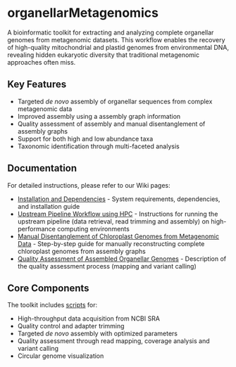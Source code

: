 # organellarMetagenomics

A bioinformatic toolkit for extracting and analyzing complete organellar genomes from metagenomic datasets. This workflow enables the recovery of high-quality mitochondrial and plastid genomes from environmental DNA, revealing hidden eukaryotic diversity that traditional metagenomic approaches often miss.

## Key Features

- Targeted _de novo_ assembly of organellar sequences from complex metagenomic data
- Improved assembly using a assembly graph information
- Quality assessment of assembly and manual disentanglement of assembly graphs
- Support for both high and low abundance taxa
- Taxonomic identification through multi-faceted analysis

## Documentation

For detailed instructions, please refer to our Wiki pages:

- [Installation and Dependencies](https://github.com/GeertsManon/organellarMetagenomics/wiki/A:-Installation-&-Dependencies) - System requirements, dependencies, and installation guide
- [Upstream Pipeline Workflow using HPC](https://github.com/GeertsManon/organellarMetagenomics/wiki/B:-Upstream-pipeline-workflow-using-HPC) - Instructions for running the upstream pipeline (data retrieval, read trimming and assembly) on high-performance computing environments
- [Manual Disentanglement of Chloroplast Genomes from Metagenomic Data](https://github.com/GeertsManon/organellarMetagenomics/wiki/C:-Manual-Disentanglement-of-Chloroplast-Genomes-from-Metagenomic-Data-in-Bandage) - Step-by-step guide for manually reconstructing complete chloroplast genomes from assembly graphs
- [Quality Assessment of Assembled Organellar Genomes](https://github.com/GeertsManon/organellarMetagenomics/wiki/D:-Quality-Assessment-of-Assembled-Organellar-Genomes) - Description of the quality assessment process (mapping and variant calling)

## Core Components

The toolkit includes [scripts](https://github.com/GeertsManon/organellarMetagenomics/tree/main/scripts) for:

* High-throughput data acquisition from NCBI SRA
* Quality control and adapter trimming
* Targeted _de novo_ assembly with optimized parameters
* Quality assessment through read mapping, coverage analysis and variant calling
* Circular genome visualization
